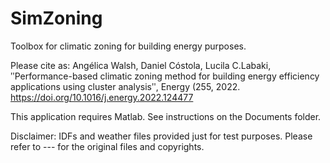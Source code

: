 # SimZoning
Toolbox for climatic zoning for building energy purposes.

Please cite as:
Angélica Walsh, Daniel Cóstola, Lucila C.Labaki, ʺPerformance-based climatic zoning method for building energy efficiency applications using cluster analysisʺ, Energy (255, 2022. https://doi.org/10.1016/j.energy.2022.124477

This application requires Matlab.
See instructions on the Documents folder.

Disclaimer:
IDFs and weather files provided just for test purposes.
Please refer to --- for the original files and copyrights.
